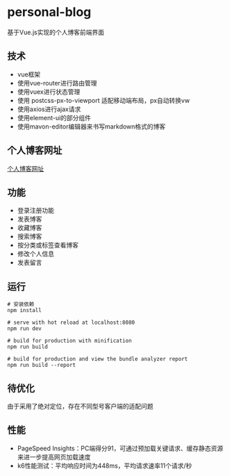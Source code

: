 # personal-blog

基于Vue.js实现的个人博客前端界面

## 技术
+ vue框架
+ 使用vue-router进行路由管理
+ 使用vuex进行状态管理
+ 使用 postcss-px-to-viewport 适配移动端布局，px自动转换vw
+ 使用axios进行ajax请求
+ 使用element-ui的部分组件
+ 使用mavon-editor编辑器来书写markdown格式的博客

## 个人博客网址
[个人博客网址](http://49.234.89.20:8080)

## 功能
+ 登录注册功能
+ 发表博客
+ 收藏博客
+ 搜索博客
+ 按分类或标签查看博客
+ 修改个人信息
+ 发表留言

## 运行
``` 
# 安装依赖
npm install

# serve with hot reload at localhost:8080
npm run dev

# build for production with minification
npm run build

# build for production and view the bundle analyzer report
npm run build --report
```

## 待优化
由于采用了绝对定位，存在不同型号客户端的适配问题

## 性能
+ PageSpeed Insights：PC端得分91，可通过预加载关键请求、缓存静态资源来进一步提高网页加载速度
+ k6性能测试：平均响应时间为448ms，平均请求速率11个请求/秒

